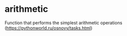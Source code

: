 # arithmetic
Function that performs the simplest arithmetic operations (https://pythonworld.ru/osnovy/tasks.html)
